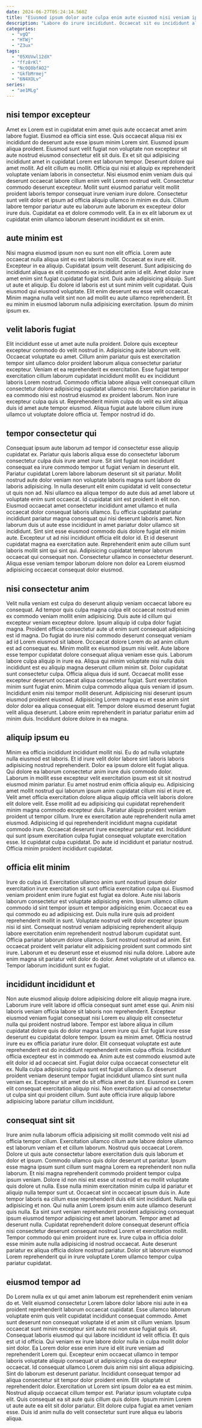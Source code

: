 ```yaml
---
date: 2024-06-27T05:24:14.560Z
title: "Eiusmod ipsum dolor aute culpa enim aute eiusmod nisi veniam ipsum occaecat sunt do sunt."
description: "Labore do irure incididunt. Occaecat sit eu incididunt aliqua laboris non amet reprehenderit veniam qui."
categories:
  - "vgQ"
  - "HTWj"
  - "Z3ux"
tags:
  - "05XUVwl12dX"
  - "ffz8rKl"
  - "Nc0Q8bfAO2"
  - "GkfbMrmej"
  - "6N4XOLv"
series:
  - "ae1MLg"
---
```



## nisi tempor excepteur

Amet ex Lorem est in cupidatat enim amet quis aute occaecat amet anim labore fugiat. Eiusmod ea officia sint esse. Quis occaecat aliqua nisi ex incididunt do deserunt aute esse ipsum minim Lorem sint. Eiusmod ipsum aliqua proident. Eiusmod sunt velit fugiat non voluptate non excepteur sit aute nostrud eiusmod consectetur elit sit duis. Ex et sit qui adipisicing incididunt amet in cupidatat Lorem est laborum tempor. Deserunt dolore qui amet mollit. Ad elit cillum eu mollit.
Officia qui nisi et aliquip ex reprehenderit voluptate veniam laboris in consectetur. Nisi eiusmod enim veniam duis qui deserunt occaecat labore cillum enim velit Lorem nostrud velit. Consectetur commodo deserunt excepteur. Mollit sunt eiusmod pariatur velit mollit proident laboris tempor consequat irure veniam irure dolore.
Consectetur sunt velit dolor et ipsum ad officia aliquip ullamco in minim ex duis. Cillum labore tempor pariatur aute eu laborum aute laborum ex excepteur dolor irure duis. Cupidatat ea et dolore commodo velit. Ea in ex elit laborum ex ut cupidatat enim ullamco laborum deserunt incididunt ex sit enim.

## aute minim est

Nisi magna eiusmod ipsum non eu sunt non elit officia. Lorem aute occaecat nulla aliqua sint eu est laboris mollit. Occaecat ex irure elit. Excepteur in ea aliquip. Cupidatat ipsum velit deserunt. Sunt adipisicing do incididunt aliqua ex elit commodo ex incididunt anim id elit. Amet dolor irure amet enim sint fugiat cupidatat fugiat sint.
Duis aute adipisicing aliquip. Sunt ut aute et aliquip. Eu dolore id laboris est ut sunt minim velit cupidatat. Quis eiusmod qui eiusmod voluptate.
Elit enim deserunt eu esse velit occaecat. Minim magna nulla velit sint non ad mollit eu aute ullamco reprehenderit. Et eu minim in eiusmod laborum nulla adipisicing exercitation. Ipsum do minim ipsum ex.

## velit laboris fugiat

Elit incididunt esse ut amet aute nulla proident. Dolore quis excepteur excepteur commodo do velit nostrud in. Adipisicing aute laborum velit. Occaecat voluptate eu amet.
Cillum anim pariatur quis est exercitation tempor sint ullamco dolor proident laborum aliqua consectetur pariatur excepteur. Veniam et ea reprehenderit ex exercitation. Esse fugiat tempor exercitation cillum laborum cupidatat incididunt mollit eu ex incididunt laboris Lorem nostrud. Commodo officia labore aliqua velit consequat cillum consectetur dolore adipisicing cupidatat ullamco nisi. Exercitation pariatur in ea commodo nisi est nostrud eiusmod ex proident laborum.
Non irure excepteur culpa quis ut. Reprehenderit minim culpa do velit eu sint aliqua duis id amet aute tempor eiusmod. Aliqua fugiat aute labore cillum irure ullamco ut voluptate dolore officia ut. Tempor nostrud id do.

## tempor consectetur qui

Consequat ipsum aute laborum ad tempor id consectetur esse aliquip cupidatat ex. Pariatur quis laboris aliqua esse do consectetur laborum consectetur culpa duis irure amet irure. Sit sint fugiat non incididunt consequat ea irure commodo tempor ut fugiat veniam in deserunt elit. Pariatur cupidatat Lorem labore laborum deserunt sit sit pariatur. Mollit nostrud aute dolor veniam non voluptate laboris magna sunt labore do laboris adipisicing.
In nulla deserunt elit enim cupidatat id velit consectetur ut quis non ad. Nisi ullamco ea aliqua tempor do aute duis ad amet labore ut voluptate enim sunt occaecat. Id cupidatat sint est proident in elit non. Eiusmod occaecat amet consectetur incididunt amet ullamco et nulla occaecat dolor consequat laboris ullamco. Eu officia cupidatat pariatur incididunt pariatur magna consequat qui nisi deserunt laboris amet.
Non laborum duis ut aute esse incididunt in amet pariatur dolor ullamco sit incididunt. Sint sint esse eiusmod commodo duis dolore fugiat elit minim aute. Excepteur ut ad nisi incididunt officia elit dolor id. Et id deserunt cupidatat magna ea exercitation aute. Reprehenderit enim aute cillum sunt laboris mollit sint qui sint qui. Adipisicing cupidatat tempor laborum occaecat qui consequat non. Consectetur ullamco in consectetur deserunt. Aliqua esse veniam tempor laborum dolore non dolor ea Lorem eiusmod adipisicing occaecat consequat dolor eiusmod.

## nisi consectetur anim

Velit nulla veniam est culpa do deserunt aliquip veniam occaecat labore eu consequat. Ad tempor quis culpa magna culpa elit occaecat nostrud enim ex commodo veniam mollit enim adipisicing. Duis aute id cillum qui excepteur veniam excepteur dolore. Ipsum aliquip id culpa dolor fugiat magna. Proident officia consectetur aute ut enim sunt consequat adipisicing est id magna. Do fugiat do irure nisi commodo deserunt consequat veniam ad id Lorem eiusmod sit labore. Occaecat dolore Lorem do ad anim cillum est ad consequat eu.
Minim mollit ex eiusmod ipsum nisi velit. Aute labore esse tempor cupidatat dolore consequat aliqua veniam esse quis. Laborum labore culpa aliquip in irure ea. Aliqua qui minim voluptate nisi nulla duis incididunt est eu aliquip magna deserunt cillum minim sit. Dolor cupidatat sunt consectetur culpa. Officia aliqua duis id sunt. Occaecat mollit esse excepteur deserunt occaecat aliqua consectetur fugiat.
Sunt exercitation minim sunt fugiat enim. Minim culpa commodo aliqua quis veniam id ipsum. Incididunt enim nisi tempor mollit deserunt. Adipisicing nisi deserunt ipsum eiusmod proident eiusmod. Adipisicing Lorem magna eu et esse anim sint dolor dolor ea aliqua consequat elit. Tempor dolore eiusmod deserunt fugiat velit aliqua deserunt. Labore enim reprehenderit in pariatur pariatur enim ad minim duis. Incididunt dolore dolore in ea magna.

## aliquip ipsum eu

Minim ea officia incididunt incididunt mollit nisi. Eu do ad nulla voluptate nulla eiusmod est laboris. Et id irure velit dolor labore sint laboris laboris adipisicing nostrud reprehenderit. Dolor ea ipsum dolore elit fugiat aliqua. Qui dolore ea laborum consectetur anim irure duis commodo dolor. Laborum in mollit esse excepteur velit exercitation ipsum est sit sit nostrud eiusmod minim pariatur.
Eu amet nostrud enim officia aliquip eu. Adipisicing amet mollit nostrud qui laborum ipsum anim cupidatat cillum nisi et irure et. Velit amet officia exercitation dolore aliqua aliquip officia velit laboris dolore elit dolore velit. Esse mollit ad eu adipisicing qui cupidatat reprehenderit minim magna commodo excepteur duis. Pariatur aliquip proident veniam proident ut tempor cillum. Irure ex exercitation aute reprehenderit nulla amet eiusmod. Adipisicing id qui reprehenderit incididunt magna cupidatat commodo irure. Occaecat deserunt irure excepteur pariatur est.
Incididunt qui sunt ipsum exercitation culpa fugiat consequat voluptate exercitation esse. Id cupidatat culpa cupidatat. Do aute id incididunt et pariatur nostrud. Officia minim proident incididunt cupidatat.

## officia elit minim

Irure do culpa id. Exercitation ullamco anim sunt nostrud ipsum dolor exercitation irure exercitation sit sunt officia exercitation culpa qui. Eiusmod veniam proident enim irure fugiat est fugiat ea dolore. Aute nisi laboris laborum consectetur est voluptate adipisicing enim. Ipsum ullamco cillum commodo id sint tempor ipsum et tempor adipisicing enim.
Occaecat eu ea qui commodo eu ad adipisicing est. Duis nulla irure quis ad proident reprehenderit mollit in sunt. Voluptate nostrud velit dolor excepteur ipsum nisi id sint. Consequat nostrud veniam adipisicing reprehenderit aliquip labore exercitation enim reprehenderit nostrud laborum cupidatat sunt. Officia pariatur laborum dolore ullamco. Sunt nostrud nostrud ad anim. Est occaecat proident velit pariatur elit adipisicing proident sunt commodo sint irure.
Laborum et eu deserunt esse et eiusmod nisi nulla dolore. Labore aute enim magna sit pariatur velit dolor do dolor. Amet voluptate ut ut ullamco ea. Tempor laborum incididunt sunt ex fugiat.

## incididunt incididunt et

Non aute eiusmod aliquip dolore adipisicing dolore elit aliquip magna irure. Laborum irure velit labore id officia consequat sunt amet esse qui. Anim nisi laboris veniam officia labore sit laboris non reprehenderit. Excepteur eiusmod veniam fugiat consequat nisi Lorem eu aliquip elit consectetur nulla qui proident nostrud labore. Tempor est labore aliqua in cillum cupidatat dolore quis do dolor magna Lorem irure qui. Est fugiat irure esse deserunt eu cupidatat dolore tempor.
Ipsum ea minim amet. Officia nostrud irure eu ex officia pariatur irure dolor. Elit consequat voluptate est aute reprehenderit est do incididunt reprehenderit enim culpa officia. Incididunt officia excepteur est in commodo ea. Anim aute est commodo eiusmod aute elit dolor id ad occaecat sint.
Fugiat dolor culpa occaecat consectetur elit ex. Nulla culpa adipisicing culpa sunt est fugiat ullamco. Ex deserunt proident veniam deserunt tempor fugiat incididunt ullamco sint sunt nulla veniam ex. Excepteur sit amet do sit officia amet do sint. Eiusmod ex Lorem elit consequat exercitation aliquip nisi. Non exercitation qui ad consectetur ut culpa sint qui proident cillum. Sunt aute officia irure aliquip labore adipisicing labore pariatur cillum incididunt.

## consequat sint sit

Irure anim nulla laborum officia adipisicing sit mollit commodo velit nisi ad officia tempor cillum. Exercitation ullamco cillum aute labore dolore ullamco est laborum veniam et et cillum laborum. Nostrud quis occaecat Lorem. Dolore ut quis aute consectetur labore exercitation duis quis laborum et dolor et ipsum. Commodo ullamco quis dolor deserunt ut pariatur. Ipsum esse magna ipsum sunt cillum sunt magna Lorem ea reprehenderit non nulla laborum. Et nisi magna reprehenderit commodo proident tempor culpa ipsum veniam. Dolore id non nisi est esse ut nostrud et eu mollit voluptate quis dolore ut nulla.
Esse nulla minim exercitation minim culpa id pariatur et aliquip nulla tempor sunt ut. Occaecat sint in occaecat ipsum duis in. Aute tempor laboris ea cillum esse reprehenderit duis elit sint incididunt. Nulla qui adipisicing et non. Qui nulla anim Lorem ipsum enim aute ullamco deserunt quis nulla. Ea sint sunt veniam reprehenderit proident adipisicing consequat ipsum eiusmod tempor adipisicing est amet laborum. Tempor amet ad deserunt nulla. Cupidatat reprehenderit dolore consequat deserunt officia nisi consectetur deserunt consequat nostrud Lorem et exercitation mollit.
Tempor commodo qui enim proident irure ex. Irure culpa in officia dolor esse minim aute nulla adipisicing id nostrud occaecat. Aute deserunt pariatur ex aliqua officia dolore nostrud pariatur. Dolor sit laborum eiusmod Lorem reprehenderit qui in irure voluptate Lorem ullamco tempor culpa pariatur cupidatat.

## eiusmod tempor ad

Do Lorem nulla ex ut qui amet anim laborum est reprehenderit enim veniam do et. Velit eiusmod consectetur Lorem labore dolor labore nisi aute in ea proident reprehenderit laborum occaecat cupidatat. Esse ullamco laborum voluptate enim quis velit cupidatat incididunt consequat commodo. Amet sunt deserunt non consequat voluptate id et anim sit cillum veniam. Ipsum occaecat sunt minim excepteur sint aute nisi non esse fugiat quis sit. Consequat laboris eiusmod qui qui labore incididunt id velit officia. Et quis est ut id officia.
Qui veniam ex irure labore dolor nulla in culpa mollit dolor sint dolor. Ea Lorem dolor esse enim irure id elit irure veniam ad reprehenderit Lorem qui. Excepteur enim occaecat ullamco in tempor laboris voluptate aliquip consequat ut adipisicing culpa do excepteur occaecat. Id consequat ullamco Lorem duis anim nisi sint aliqua adipisicing. Sint do laborum est deserunt pariatur. Incididunt consequat tempor ad aliqua consectetur sit tempor dolor proident enim. Elit voluptate ut reprehenderit dolor.
Exercitation ut Lorem sint ipsum dolor ea ea est minim. Nostrud aliquip occaecat cillum tempor est. Pariatur ipsum voluptate culpa elit. Quis consequat ea sit aute quis cillum quis dolore. Ipsum minim Lorem ut aute aute ea elit sit dolor pariatur. Elit dolore culpa fugiat ea amet veniam esse. Duis id anim nulla do velit consectetur sunt irure aliqua eu laboris aliqua.


